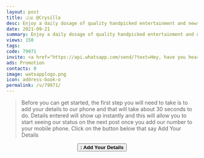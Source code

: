 ```yaml
---
layout: post
title: 🇯🇲 @Crysilla 
desc: Enjoy a daily dosage of quality handpicked entertainment and news Via our WhatsApp Status updates
date: 2021-09-21
summary: Enjoy a daily dosage of quality handpicked entertainment and upto 90 % discount off local deals Via your whatsApp status, Crysilla iD code is 79971 a proud member since
views: 150
tags: 
code: 79971
invite: <a href="https://api.whatsapp.com/send/?text=Hey, have you heard about this WhatsApp TV. Check out their website https://www.watsapp.tv and if you want to join use my code 79971 because I'm a member" class="page-scroll">Invite Friends</a>
ads: Promotion
contacts: 0
image: watsapplogo.png
icon: address-book-o
permalink: /v/79971/
---
```



>Before you can get started, the first step you will need to take is to add your details to our phone and that will take about 30 seconds to do. Details entered will show up instantly and this will allow you to start seeing our status on the next post once you add our number to your mobile phone. Click on the button below that say Add Your Details
   
<center><a href="/v/79971/signup" class="page-scroll"><button class="btn btn-outline btn-xl" id="#signup"><strong><i class="fa fa-address-book-o"></i> : Add Your Details</strong></button></a></center>
                            
